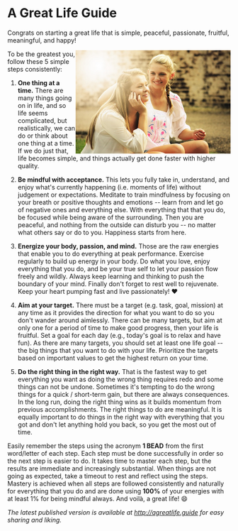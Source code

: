 A Great Life Guide
==================

Congrats on starting a great life that is simple, peaceful, passionate, fruitful, meaningful, and happy!

<img align="right" src="happiness.jpg" width="350px">

To be the greatest you, follow these 5 simple steps consistently:

1. **One thing at a time.** There are many things going on in life, and so life seems complicated, but realistically,
   we can do or think about one thing at a time. If we do just that, life becomes simple, and things actually get
   done faster with higher quality.

2. **Be mindful with acceptance.** This lets you fully take in, understand, and enjoy what's currently happening
   (i.e. moments of life) without judgement or expectations. Meditate to train mindfulness by focusing on your breath or
   positive thoughts and emotions -- learn from and let go of negative ones and everything else. With everything that
   that you do, be focused while being aware of the surrounding. Then you are peaceful, and nothing from the outside
   can disturb you -- no matter what others say or do to you. Happiness starts from here.

3. **Energize your body, passion, and mind.** Those are the raw energies that enable you to do everything at peak
   performance. Exercise regularly to build up energy in your body. Do what you love, enjoy everything that
   you do, and be your true self to let your passion flow freely and wildly. Always keep learning and thinking to push
   the boundary of your mind. Finally don't forget to rest well to rejuvenate. Keep your heart pumping fast and live
   passionately! :heart:

4. **Aim at your target.** There must be a target (e.g. task, goal, mission) at any time as it provides the direction
   for what you want to do so you don't wander around aimlessly. There can be many targets, but aim at only one for a
   period of time to make good progress, then your life is fruitful. Set a goal for each day (e.g., today's goal is to
   relax and have fun). As there are many targets, you should set at least one life goal -- the big things that you want
   to do with your life. Prioritize the targets based on important values to get the highest return on your time.

5. **Do the right thing in the right way.** That is the fastest way to get everything you want as doing the wrong thing
   requires redo and some things can not be undone. Sometimes it's tempting to do the wrong things for a quick /
   short-term gain, but there are always consequences. In the long run, doing the right thing wins as it builds momentum
   from previous accomplishments. The right things to do are meaningful. It is equally important to do things in the
   right way with everything that you got and don't let anything hold you back, so you get the most out of time.

Easily remember the steps using the acronym **1 BEAD** from the first word/letter of each step. Each step must be done
successfully in order so the next step is easier to do. It takes time to master each step, but the results are immediate
and increasingly substantial. When things are not going as expected, take a timeout to rest and reflect using the steps.
Mastery is achieved when all steps are followed consistently and naturally for everything that you do and are done
using **100%** of your energies with at least 1% for being mindful always. And voilà, a great life! :smile:

*The latest published version is available at http://agreatlife.guide for easy sharing and liking.*
